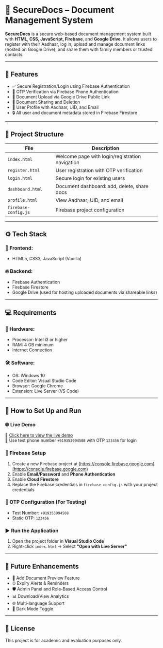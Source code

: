 # 📁 SecureDocs – Document Management System

**SecureDocs** is a secure web-based document management system built with **HTML, CSS, JavaScript, Firebase**, and **Google Drive**. It allows users to register with their Aadhaar, log in, upload and manage document links (hosted on Google Drive), and share them with family members or trusted contacts.

---

## 🔐 Features

- ✅ Secure Registration/Login using Firebase Authentication  
- 🔄 OTP Verification via Firebase Phone Authentication  
- 📄 Document Upload via Google Drive Public Link  
- 🔗 Document Sharing and Deletion  
- 👤 User Profile with Aadhaar, UID, and Email  
- 🔒 All user and document metadata stored in Firebase Firestore

---

## 🧩 Project Structure

| File                 | Description                                      |
|----------------------|--------------------------------------------------|
| `index.html`         | Welcome page with login/registration navigation |
| `register.html`      | User registration with OTP verification         |
| `login.html`         | Secure login for existing users                 |
| `dashboard.html`     | Document dashboard: add, delete, share docs     |
| `profile.html`       | View Aadhaar, UID, and email                    |
| `firebase-config.js` | Firebase project configuration                  |

---

## ⚙️ Tech Stack

### 🔧 Frontend:
- HTML5, CSS3, JavaScript (Vanilla)

### 🔥 Backend:
- Firebase Authentication
- Firebase Firestore
- Google Drive (used for hosting uploaded documents via shareable links)

---

## 💻 Requirements

### 🔌 Hardware:
- Processor: Intel i3 or higher
- RAM: 4 GB minimum
- Internet Connection

### 🛠️ Software:
- OS: Windows 10
- Code Editor: Visual Studio Code
- Browser: Google Chrome
- Extension: Live Server (VS Code)

---

## 🚀 How to Set Up and Run

### 🌐 Live Demo

🔗 [Click here to view the live demo](https://your-username.github.io/SecureDocs/)  
📱 Use test phone number `+919353994508` with OTP `123456` for login


### 🔧 Firebase Setup

1. Create a new Firebase project at [https://console.firebase.google.com](https://console.firebase.google.com)
2. Enable **Email/Password** and **Phone Authentication**
3. Enable **Cloud Firestore**
4. Replace the Firebase credentials in `firebase-config.js` with your project credentials

### 🔑 OTP Configuration (For Testing)

- Test Number: `+919353994508`
- Static OTP: `123456`

### ▶️ Run the Application

1. Open the project folder in **Visual Studio Code**
2. Right-click `index.html` → Select **"Open with Live Server"**

---

## 🔮 Future Enhancements

- 📑 Add Document Preview Feature  
- ⏰ Expiry Alerts & Reminders  
- 🛡️ Admin Panel and Role-Based Access Control  
- 📊 Download/View Analytics  
- 🌐 Multi-language Support  
- 🌙 Dark Mode Toggle  

---


## 📄 License

This project is for academic and evaluation purposes only.
